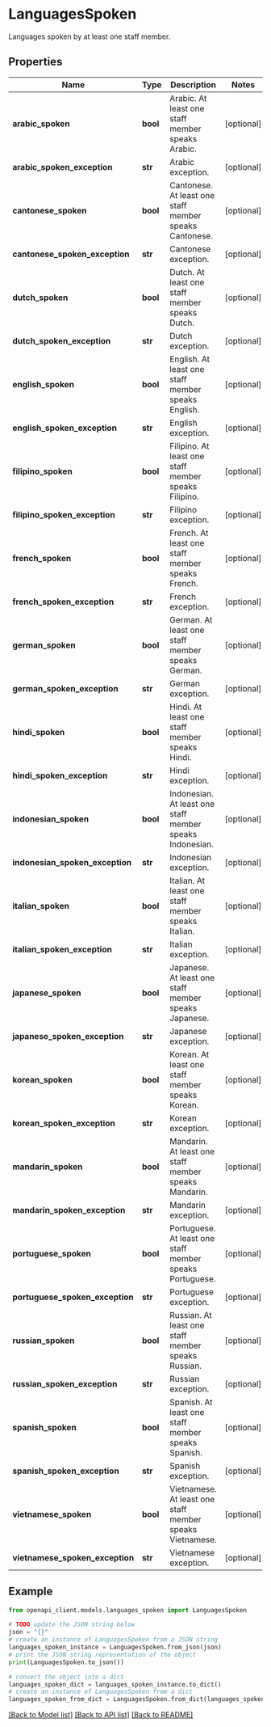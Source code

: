 # LanguagesSpoken

Languages spoken by at least one staff member.

## Properties

Name | Type | Description | Notes
------------ | ------------- | ------------- | -------------
**arabic_spoken** | **bool** | Arabic. At least one staff member speaks Arabic. | [optional] 
**arabic_spoken_exception** | **str** | Arabic exception. | [optional] 
**cantonese_spoken** | **bool** | Cantonese. At least one staff member speaks Cantonese. | [optional] 
**cantonese_spoken_exception** | **str** | Cantonese exception. | [optional] 
**dutch_spoken** | **bool** | Dutch. At least one staff member speaks Dutch. | [optional] 
**dutch_spoken_exception** | **str** | Dutch exception. | [optional] 
**english_spoken** | **bool** | English. At least one staff member speaks English. | [optional] 
**english_spoken_exception** | **str** | English exception. | [optional] 
**filipino_spoken** | **bool** | Filipino. At least one staff member speaks Filipino. | [optional] 
**filipino_spoken_exception** | **str** | Filipino exception. | [optional] 
**french_spoken** | **bool** | French. At least one staff member speaks French. | [optional] 
**french_spoken_exception** | **str** | French exception. | [optional] 
**german_spoken** | **bool** | German. At least one staff member speaks German. | [optional] 
**german_spoken_exception** | **str** | German exception. | [optional] 
**hindi_spoken** | **bool** | Hindi. At least one staff member speaks Hindi. | [optional] 
**hindi_spoken_exception** | **str** | Hindi exception. | [optional] 
**indonesian_spoken** | **bool** | Indonesian. At least one staff member speaks Indonesian. | [optional] 
**indonesian_spoken_exception** | **str** | Indonesian exception. | [optional] 
**italian_spoken** | **bool** | Italian. At least one staff member speaks Italian. | [optional] 
**italian_spoken_exception** | **str** | Italian exception. | [optional] 
**japanese_spoken** | **bool** | Japanese. At least one staff member speaks Japanese. | [optional] 
**japanese_spoken_exception** | **str** | Japanese exception. | [optional] 
**korean_spoken** | **bool** | Korean. At least one staff member speaks Korean. | [optional] 
**korean_spoken_exception** | **str** | Korean exception. | [optional] 
**mandarin_spoken** | **bool** | Mandarin. At least one staff member speaks Mandarin. | [optional] 
**mandarin_spoken_exception** | **str** | Mandarin exception. | [optional] 
**portuguese_spoken** | **bool** | Portuguese. At least one staff member speaks Portuguese. | [optional] 
**portuguese_spoken_exception** | **str** | Portuguese exception. | [optional] 
**russian_spoken** | **bool** | Russian. At least one staff member speaks Russian. | [optional] 
**russian_spoken_exception** | **str** | Russian exception. | [optional] 
**spanish_spoken** | **bool** | Spanish. At least one staff member speaks Spanish. | [optional] 
**spanish_spoken_exception** | **str** | Spanish exception. | [optional] 
**vietnamese_spoken** | **bool** | Vietnamese. At least one staff member speaks Vietnamese. | [optional] 
**vietnamese_spoken_exception** | **str** | Vietnamese exception. | [optional] 

## Example

```python
from openapi_client.models.languages_spoken import LanguagesSpoken

# TODO update the JSON string below
json = "{}"
# create an instance of LanguagesSpoken from a JSON string
languages_spoken_instance = LanguagesSpoken.from_json(json)
# print the JSON string representation of the object
print(LanguagesSpoken.to_json())

# convert the object into a dict
languages_spoken_dict = languages_spoken_instance.to_dict()
# create an instance of LanguagesSpoken from a dict
languages_spoken_from_dict = LanguagesSpoken.from_dict(languages_spoken_dict)
```
[[Back to Model list]](../README.md#documentation-for-models) [[Back to API list]](../README.md#documentation-for-api-endpoints) [[Back to README]](../README.md)


